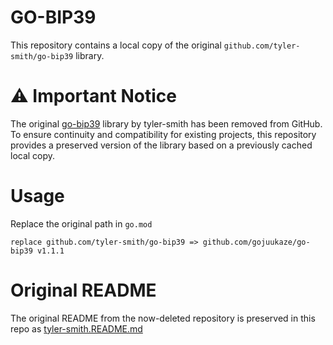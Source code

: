 # GO-BIP39
This repository contains a local copy of the original ``github.com/tyler-smith/go-bip39`` library.

# ⚠️ Important Notice
The original [go-bip39](https://github.com/tyler-smith/go-bip39) library by tyler-smith has been removed from GitHub.
To ensure continuity and compatibility for existing projects, this repository provides a preserved version of the library based on a previously cached local copy.

# Usage

Replace the original path in ``go.mod``

```
replace github.com/tyler-smith/go-bip39 => github.com/gojuukaze/go-bip39 v1.1.1
```

# Original README
The original README from the now-deleted repository is preserved in this repo as [tyler-smith.README.md](tyler-smith.README.md)